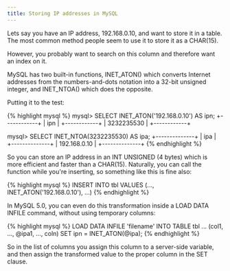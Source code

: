 ```yaml
---
title: Storing IP addresses in MySQL
---
```

Lets say you have an IP address, 192.168.0.10, and want to store it in a
table. The most common method people seem to use it to store it as a CHAR(15).

However, you probably want to search on this column and therefore want
an index on it.

MySQL has two built-in functions, INET_ATON() which converts Internet addresses
from the numbers-and-dots notation into a 32-bit unsigned integer, and INET_NTOA()
which does the opposite.

Putting it to the test:

{% highlight mysql %}
mysql> SELECT INET_ATON('192.168.0.10') AS ipn;
+------------+
| ipn        |
+------------+
| 3232235530 |
+------------+

mysql> SELECT INET_NTOA(3232235530) AS ipa;
+--------------+
| ipa          |
+--------------+
| 192.168.0.10 |
+--------------+
{% endhighlight %}

So you can store an IP address in an INT UNSIGNED (4 bytes) which is
more efficient and faster than a CHAR(15). Naturally, you can
call the function while you're inserting, so something like this is fine
also:

{% highlight mysql %}
INSERT INTO tbl VALUES (..., INET_ATON('192.168.0.10'), ...)
{% endhighlight %}

In MySQL 5.0, you can even do this transformation inside a LOAD DATA INFILE
command, without using temporary columns:

{% highlight mysql %}
LOAD DATA INFILE 'filename'
INTO TABLE tbl
...
(col1, ..., @ipa1, ..., coln)
SET ipn = INET_ATON(@ipa);
{% endhighlight %}

So in the list of columns you assign this column to a server-side
variable, and then assign the transformed value to the proper column in
the SET clause.
